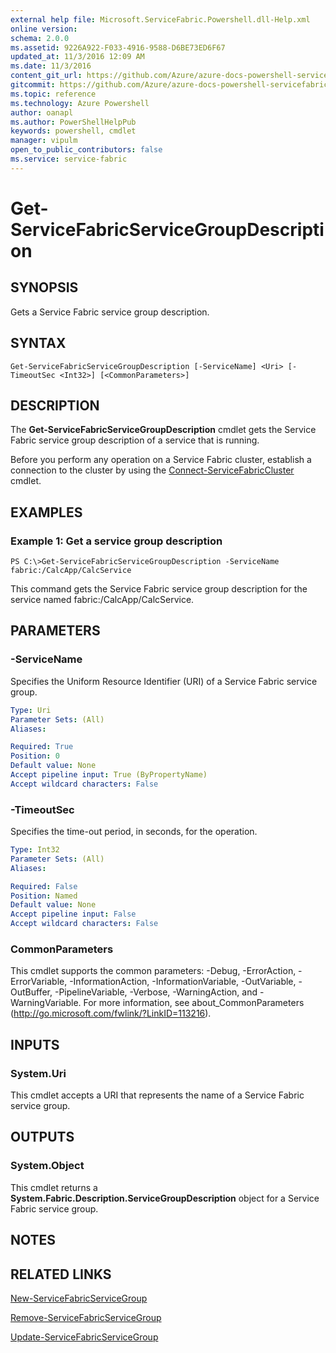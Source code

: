 ```yaml
---
external help file: Microsoft.ServiceFabric.Powershell.dll-Help.xml
online version:
schema: 2.0.0
ms.assetid: 9226A922-F033-4916-9588-D6BE73ED6F67
updated_at: 11/3/2016 12:09 AM
ms.date: 11/3/2016
content_git_url: https://github.com/Azure/azure-docs-powershell-servicefabric/blob/master/Service-Fabric-cmdlets/ServiceFabric/vlatest/Get-ServiceFabricServiceGroupDescription.md
gitcommit: https://github.com/Azure/azure-docs-powershell-servicefabric/blob/1ee1eb862e0b78a20a656aad5e958efd0f11f85c/Service-Fabric-cmdlets/ServiceFabric/vlatest/Get-ServiceFabricServiceGroupDescription.md
ms.topic: reference
ms.technology: Azure Powershell
author: oanapl
ms.author: PowerShellHelpPub
keywords: powershell, cmdlet
manager: vipulm
open_to_public_contributors: false
ms.service: service-fabric
---
```


# Get-ServiceFabricServiceGroupDescription

## SYNOPSIS
Gets a Service Fabric service group description.

## SYNTAX

```
Get-ServiceFabricServiceGroupDescription [-ServiceName] <Uri> [-TimeoutSec <Int32>] [<CommonParameters>]
```

## DESCRIPTION
The **Get-ServiceFabricServiceGroupDescription** cmdlet gets the Service Fabric service group description of a service that is running.

Before you perform any operation on a Service Fabric cluster, establish a connection to the cluster by using the [Connect-ServiceFabricCluster](./Connect-ServiceFabricCluster.md) cmdlet.

## EXAMPLES

### Example 1: Get a service group description
```
PS C:\>Get-ServiceFabricServiceGroupDescription -ServiceName fabric:/CalcApp/CalcService
```

This command gets the Service Fabric service group description for the service named fabric:/CalcApp/CalcService.

## PARAMETERS

### -ServiceName
Specifies the Uniform Resource Identifier (URI) of a Service Fabric service group.

```yaml
Type: Uri
Parameter Sets: (All)
Aliases:

Required: True
Position: 0
Default value: None
Accept pipeline input: True (ByPropertyName)
Accept wildcard characters: False
```

### -TimeoutSec
Specifies the time-out period, in seconds, for the operation.

```yaml
Type: Int32
Parameter Sets: (All)
Aliases:

Required: False
Position: Named
Default value: None
Accept pipeline input: False
Accept wildcard characters: False
```

### CommonParameters
This cmdlet supports the common parameters: -Debug, -ErrorAction, -ErrorVariable, -InformationAction, -InformationVariable, -OutVariable, -OutBuffer, -PipelineVariable, -Verbose, -WarningAction, and -WarningVariable. For more information, see about_CommonParameters (http://go.microsoft.com/fwlink/?LinkID=113216).

## INPUTS

### System.Uri
This cmdlet accepts a URI that represents the name of a Service Fabric service group.

## OUTPUTS

### System.Object
This cmdlet returns a **System.Fabric.Description.ServiceGroupDescription** object for a Service Fabric service group.

## NOTES

## RELATED LINKS

[New-ServiceFabricServiceGroup](xref:ServiceFabric/vlatest/New-ServiceFabricServiceGroup.md)

[Remove-ServiceFabricServiceGroup](xref:ServiceFabric/vlatest/Remove-ServiceFabricServiceGroup.md)

[Update-ServiceFabricServiceGroup](xref:ServiceFabric/vlatest/Update-ServiceFabricServiceGroup.md)
